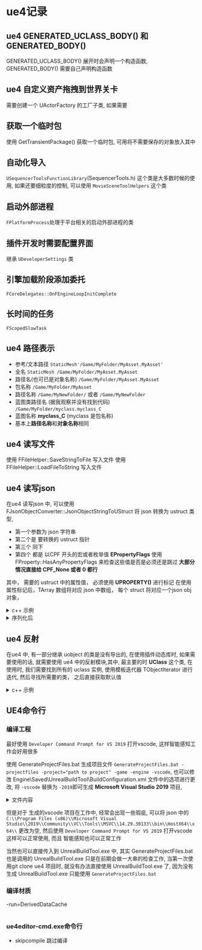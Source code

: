 # ue4记录

## ue4 GENERATED_UCLASS_BODY() 和 GENERATED_BODY()

GENERATED_UCLASS_BODY() 展开时会声明一个构造函数, 
GENERATED_BODY() 需要自己声明构造函数

## ue4 自定义资产拖拽到世界关卡

需要创建一个 UActorFactory 的工厂子类, 如果需要

## 获取一个临时包
使用 GetTransientPackage() 获取一个临时包, 可用将不需要保存的对象放入其中

## 自动化导入
`USequencerToolsFunctionLibrary`(SequencerTools.h) 这个类是大多数时候的使用, 如果还要细粒度的控制, 可以使用 `MovieSceneToolHelpers` 这个类

## 启动外部进程
`FPlatformProcess`处理于平台相关的启动外部进程的类

## 插件开发时需要配置界面
继承 `UDeveloperSettings` 类

## 引擎加载阶段添加委托
`FCoreDelegates::OnFEngineLoopInitComplete`

## 长时间的任务
`FScopedSlowTask` 

## ue4 路径表示
- 参考/文本路径 `StaticMesh'/Game/MyFolder/MyAsset.MyAsset'`
- 全名 `StaticMesh /Game/MyFolder/MyAsset.MyAsset`
- 路径名(也可已是对象名称) `/Game/MyFolder/MyAsset.MyAsset`
- 包名称 `/Game/MyFolder/MyAsset`
- 路径名称 `/Game/MyNewFolder/` 或者 `/Game/MyNewFolder`
- 蓝图类路径名 (据我观察并没有找到代码) `/Game/MyFolder/myclass.myclass_C`
- 蓝图名称 **myclass_C** (myclass 是包名称)
- 基本上**路径名称**和**对象名称**相同

## ue4 读写文件 
使用  FFileHelper::SaveStringToFile 写入文件
使用  FFileHelper::LoadFileToString 写入文件

## ue4 读写json

在ue4 读写json 中, 可以使用 FJsonObjectConverter::JsonObjectStringToUStruct 将 json 转换为 ustruct 类型,
- 第一个参数为 json 字符串
- 第二个是 要转换的 ustruct 指针
- 第三个 同下
- 第四个 都是 以CPF 开头的宏或者枚举值 **EPropertyFlags** 使用 FProperty::HasAnyPropertyFlags 
来检查这些值是否是必须还是跳过 **大部分情况直接给 CPF_None 或者 0 都行**

其中， 需要的 ustruct 中的属性值， 必须使用 **UPROPERTY()** 进行标记
在使用属性标记后，TArray 数组将对应 json 中数组， 每个 struct 将对应一个json obj 对象，

<details>
<summary>c++ 示例 </summary>

```c++
#define UENUM(...)
#define GENERATED_BODY(...)
#define UPROPERTY(...)
#define USTRUCT(...)



#define UENUM(...)
#define GENERATED_BODY(...)
#define UPROPERTY(...)
#define USTRUCT(...)


UENUM()
enum class EEnumType : uint8 { None = 0, Abc, Fbx };

USTRUCT()
struct FTest {
  GENERATED_BODY()

  UPROPERTY()
  FString string;

  UPROPERTY()
  uint64 num;

  UPROPERTY()
  EEnumType p_enum;

};

USTRUCT()
struct FGroup {
  GENERATED_BODY()

  UPROPERTY()
  TArray<FTest> groups;
};

FString to_json(){
    FTest l_tets1{};
    FTest l_tets2{};
    FGroup l_group{};
    l_group.groups.Add(l_tets1);
    l_group.groups.Add(l_tets2);

    FString l_str{};
    FJsonObjectConverter::UStructToJsonObjectString<FGroup>(
      l_group, l_str, CPF_None, CPF_None);
    return FString
}
```

</details>

<details>
<summary>序列化后</summary>

```json
{
	"groups": [
		{
			"string": "str",
			"p_enum": "Abc",
			"num": 1001
		},
		{
			"string": "str",
			"p_enum": "Abc",
			"num": 1001
		}
	]
}
```

</details>


## ue4 反射

在ue4 中, 有一部分继承 uobject 的类是没有导出的, 在使用插件动态库时, 如果需要使用的话, 就需要使用
ue4 中的反射模块,其中, 最主要的时 **UClass** 这个类, 在使用时, 我们需要找到所有的 uclass 实例, 
使用模板迭代器 TObjectIterator<T> 进行迭代, 然后寻找所需要的类， 之后直接获取默认值

<details>
<summary>c++ 示例</summary>

```c++
  for (TObjectIterator<UClass> it{}; it; ++it) {
    if (it->IsChildOf(UFactory::StaticClass())) {
      if (it->GetName() == "LevelSequenceFactoryNew") {
        it->GetDefaultObject<UFactory>();
      }
    }
  }

```

</details>
 
## UE4命令行

### 编译工程

最好使用 `Developer Command Prompt for VS 2019` 打开vscode, 这样智能感知工作会好用很多

使用 GenerateProjectFiles.bat 生成项目文件 `GenerateProjectFiles.bat -projectfiles -project="path to project" -game -engine -vscode`, 
也可以修改 Engine\Saved\UnrealBuildTool\BuildConfiguration.xml 文件中的选项进行更改, 将 `-vscode` 替换为 `-2019`即可生成 **Microsoft Visual Studio 2019** 项目,
<details>
<summary>文件内容</summary>

```xml
<?xml version="1.0" encoding="utf-8"?>
<Configuration xmlns="https://www.unrealengine.com/BuildConfiguration">
    <ProjectFileGenerator>
        <Format>VisualStudioCode</Format>
    </ProjectFileGenerator>
</Configuration>

```

</details>
 
 但是对于 生成的vscode 项目在工作中, 经常会出现一些瑕疵, 可以将 json 中的 ` C:\\Program Files (x86)\\Microsoft Visual Studio\\2019\\Community\\VC\\Tools\\MSVC\\14.29.30133\\bin\\HostX64\\x64\\ ` 更改为空, 然后使用 `Developer Command Prompt for VS 2019` 打开vscode 这样可以正常使用, 而且 智能感知也可以正常工作


当然也可以直接传入到 UnrealBuildTool.exe 中, 其实 GenerateProjectFiles.bat 也是调用的 UnrealBuildTool.exe  只是在前期会做一大串的检查工作, 当第一次使用git clone ue4 项目时,
就没有办法直接使用 UnrealBuildTool.exe 了, 因为没有生成 UnrealBuildTool.exe 只能使用 `GenerateProjectFiles.bat`

### 编译材质
 -run=DerivedDataCache


```batch

```

### ue4editor-cmd.exe命令行

 - skipcompile 跳过编译